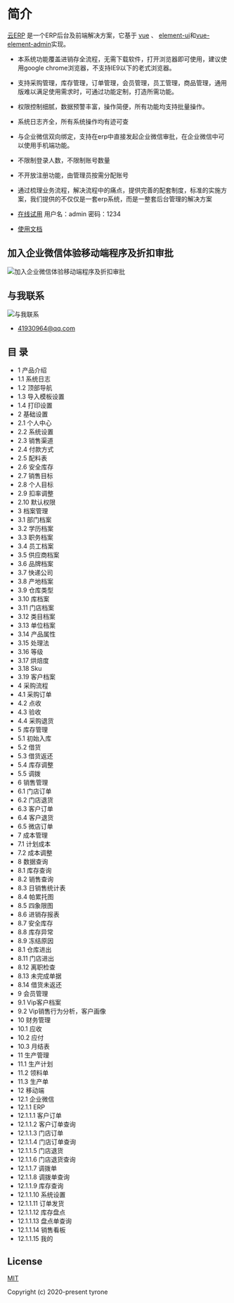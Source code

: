 # 简介

[云ERP](http://erp.erpsforce.com/) 是一个ERP后台及前端解决方案，它基于 [vue](https://github.com/vuejs/vue) 、 [element-ui](https://github.com/ElemeFE/element)和[vue-element-admin](https://github.com/PanJiaChen/vue-element-admin)实现。
- 本系统功能覆盖进销存全流程，无需下载软件，打开浏览器即可使用，建议使用google chrome浏览器，不支持IE9以下的老式浏览器。
- 支持采购管理，库存管理，订单管理，会员管理，员工管理，商品管理，通用版难以满足使用需求时，可通过功能定制，打造所需功能。
- 权限控制细腻，数据预警丰富，操作简便，所有功能均支持批量操作。
- 系统日志齐全，所有系统操作均有迹可查
- 与企业微信双向绑定，支持在erp中直接发起企业微信审批，在企业微信中可以使用手机端功能。
- 不限制登录人数，不限制账号数量
- 不开放注册功能，由管理员按需分配账号
- 通过梳理业务流程，解决流程中的痛点，提供完善的配套制度，标准的实施方案，我们提供的不仅仅是一套erp系统，而是一整套后台管理的解决方案


- [在线试用](http://erp.erpsforce.com/)
  用户名：admin
  密码：1234

- [使用文档](http://api.erpsforce.com//AttachMent/Erp操作手册V1.pdf)

## 加入企业微信体验移动端程序及折扣审批
![加入企业微信体验移动端程序及折扣审批](http://api.erpsforce.com//AttachMent/joinus.png)


## 与我联系
![与我联系](http://api.erpsforce.com//AttachMent/contactme.png)
- <a href="mailto:41930964@qq.com">41930964@qq.com</a>

## 目  录
- 1	产品介绍
- 1.1	系统日志
- 1.2	顶部导航
- 1.3	导入模板设置
- 1.4	打印设置
- 2	基础设置
- 2.1	个人中心
- 2.2	系统设置
- 2.3 销售渠道
- 2.4	付款方式
- 2.5 配料表
- 2.6	安全库存
- 2.7	销售目标
- 2.8	个人目标
- 2.9	扣率调整
- 2.10 默认权限
- 3	档案管理
- 3.1	部门档案
- 3.2	学历档案
- 3.3	职务档案
- 3.4	员工档案
- 3.5	供应商档案
- 3.6	品牌档案
- 3.7	快递公司
- 3.8	产地档案
- 3.9	仓库类型
- 3.10 库档案
- 3.11	门店档案
- 3.12	类目档案
- 3.13	单位档案
- 3.14	产品属性
- 3.15	处理法
- 3.16	等级
- 3.17	烘焙度
- 3.18	Sku
- 3.19	客户档案
- 4	采购流程
- 4.1	采购订单
- 4.2	点收
- 4.3	验收
- 4.4	采购退货
- 5	库存管理
- 5.1	初始入库
- 5.2	借货
- 5.3	借货返还
- 5.4	库存调整
- 5.5	调拨
- 6	销售管理
- 6.1	门店订单
- 6.2	门店退货
- 6.3	客户订单
- 6.4	客户退货
- 6.5	微店订单
- 7	成本管理
- 7.1	计划成本
- 7.2	成本调整
- 8	数据查询
- 8.1	库存查询
- 8.2	销售查询
- 8.3	日销售统计表
- 8.4	帕累托图
- 8.5	四象限图
- 8.6	进销存报表
- 8.7	安全库存
- 8.8	库存异常
- 8.9	冻结原因
- 8.1	仓库进出
- 8.11	门店进出
- 8.12	离职检查
- 8.13	未完成单据
- 8.14	借货未返还
- 9	会员管理
- 9.1	Vip客户档案
- 9.2	Vip销售行为分析，客户画像
- 10	财务管理
- 10.1	应收
- 10.2	应付
- 10.3	月结表
- 11	生产管理
- 11.1	生产计划
- 11.2	领料单
- 11.3	生产单
- 12	移动端
- 12.1	企业微信
- 12.1.1	ERP
- 12.1.1.1	客户订单
- 12.1.1.2	客户订单查询
- 12.1.1.3	门店订单
- 12.1.1.4	门店订单查询
- 12.1.1.5	门店退货
- 12.1.1.6	门店退货查询
- 12.1.1.7	调拨单
- 12.1.1.8	调拨单查询
- 12.1.1.9	库存查询
- 12.1.1.10	系统设置
- 12.1.1.11	订单发货
- 12.1.1.12	库存盘点
- 12.1.1.13	盘点单查询
- 12.1.1.14	销售看板
- 12.1.1.15	我的

## License

[MIT](https://github.com/ttyrone/erp/blob/master/LICENSE)

Copyright (c) 2020-present tyrone

